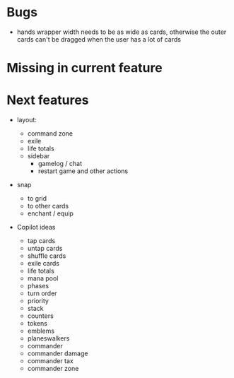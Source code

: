 # Bugs

* hands wrapper width needs to be as wide as cards, otherwise the outer cards can't be dragged when the user has a lot of cards

# Missing in current feature


# Next features

* layout:
    * command zone
    * exile
    * life totals
    * sidebar
        * gamelog / chat
        * restart game and other actions

* snap 
    * to grid
    * to other cards
    * enchant / equip


* Copilot ideas
    * tap cards
    * untap cards
    * shuffle cards
    * exile cards
    * life totals
    * mana pool
    * phases
    * turn order
    * priority
    * stack
    * counters
    * tokens
    * emblems
    * planeswalkers
    * commander
    * commander damage
    * commander tax
    * commander zone